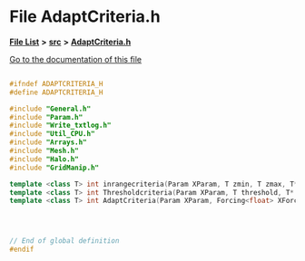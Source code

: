 

# File AdaptCriteria.h

[**File List**](files.md) **>** [**src**](dir_68267d1309a1af8e8297ef4c3efbcdba.md) **>** [**AdaptCriteria.h**](AdaptCriteria_8h.md)

[Go to the documentation of this file](AdaptCriteria_8h.md)


```C++

#ifndef ADAPTCRITERIA_H
#define ADAPTCRITERIA_H

#include "General.h"
#include "Param.h"
#include "Write_txtlog.h"
#include "Util_CPU.h"
#include "Arrays.h"
#include "Mesh.h"
#include "Halo.h"
#include "GridManip.h"

template <class T> int inrangecriteria(Param XParam, T zmin, T zmax, T* z, BlockP<T> XBlock, bool* refine, bool* coarsen);
template <class T> int Thresholdcriteria(Param XParam, T threshold, T* z, BlockP<T> XBlock, bool* refine, bool* coarsen);
template <class T> int AdaptCriteria(Param XParam, Forcing<float> XForcing, Model<T> XModel);




// End of global definition
#endif
```


